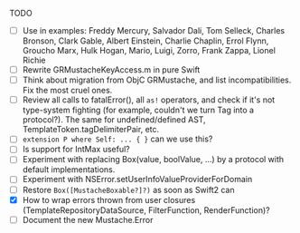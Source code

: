 TODO

- [ ] Use in examples: Freddy Mercury, Salvador Dali, Tom Selleck, Charles Bronson, Clark Gable, Albert Einstein, Charlie Chaplin, Errol Flynn, Groucho Marx, Hulk Hogan, Mario, Luigi, Zorro, Frank Zappa, Lionel Richie
- [ ] Rewrite GRMustacheKeyAccess.m in pure Swift
- [ ] Think about migration from ObjC GRMustache, and list incompatibilities. Fix the most cruel ones.
- [ ] Review all calls to fatalError(), all `as!` operators, and check if it's not type-system fighting (for example, couldn't we turn Tag into a protocol?). The same for undefined/defined AST, TemplateToken.tagDelimiterPair, etc.
- [ ] `extension P where Self: ... { }` can we use this?
- [ ] Is support for IntMax useful?
- [ ] Experiment with replacing Box(value, boolValue, ...) by a protocol with default implementations.
- [ ] Experiment with NSError.setUserInfoValueProviderForDomain
- [ ] Restore `Box([MustacheBoxable?]?)` as soon as Swift2 can
- [X] How to wrap errors thrown from user closures (TemplateRepositoryDataSource, FilterFunction, RenderFunction)?
- [ ] Document the new Mustache.Error
